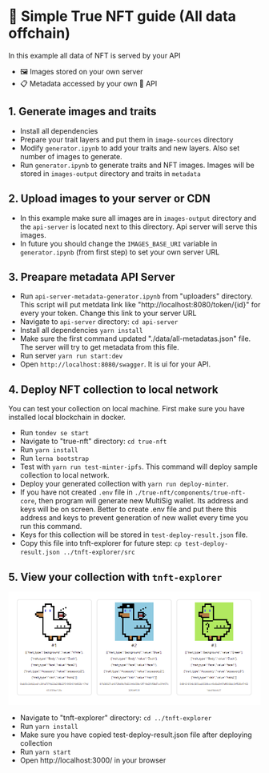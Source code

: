 # 🚀 Simple True NFT guide (All data offchain)

In this example all data of NFT is served by your API

- 🖼️ Images stored on your own server
- 📋 Metadata accessed by your own 📄 API

## 1. Generate images and traits

- Install all dependencies
- Prepare your trait layers and put them in `image-sources` directory
- Modify `generator.ipynb` to add your traits and new layers. Also set number of images to generate.
- Run `generator.ipynb` to generate traits and NFT images. Images will be stored in `images-output` directory and traits in `metadata`

## 2. Upload images to your server or CDN

- In this example make sure all images are in `images-output` directory and the `api-server` is located next to this directory. Api server will serve this images.
- In future you should change the `IMAGES_BASE_URI` variable in `generator.ipynb` (from first step) to set your own server URL

## 3. Preapare metadata API Server

- Run `api-server-metadata-generator.ipynb` from "uploaders" directory. This script will put metdata link like "http://localhost:8080/token/{id}" for every your token. Change this link to your server URL
- Navigate to `api-server` directory: `cd api-server`
- Install all dependencies `yarn install`
- Make sure the first command updated "./data/all-metadatas.json" file. The server will try to get metadata from this file.
- Run server `yarn run start:dev`
- Open `http://localhost:8080/swagger`. It is ui for your API.

## 4. Deploy NFT collection to local network

You can test your collection on local machine. First make sure you have installed local blockchain in docker.

- Run `tondev se start`
- Navigate to "true-nft" directory: `cd true-nft`
- Run `yarn install`
- Run `lerna bootstrap`
- Test with `yarn run test-minter-ipfs`. This command will deploy sample collection to local network. 
- Deploy your generated collection with `yarn run deploy-minter`.
- If you have not created `.env` file in `./true-nft/components/true-nft-core`, then program will generate new MultiSig wallet. Its address and keys will be on screen. Better to create .env file and put there this address and keys to prevent generation of new wallet every time you run this command.
- Keys for this collection will be stored in `test-deploy-result.json` file.
- Copy this file into tnft-explorer for future step: `cp test-deploy-result.json ../tnft-explorer/src`

## 5. View your collection with `tnft-explorer`

![ducks](images/tnft-explorer-ducks.png)

- Navigate to "tnft-explorer" directory: `cd ../tnft-explorer`
- Run `yarn install`
- Make sure you have copied test-deploy-result.json file after deploying collection
- Run `yarn start` 
- Open http://localhost:3000/ in your browser 